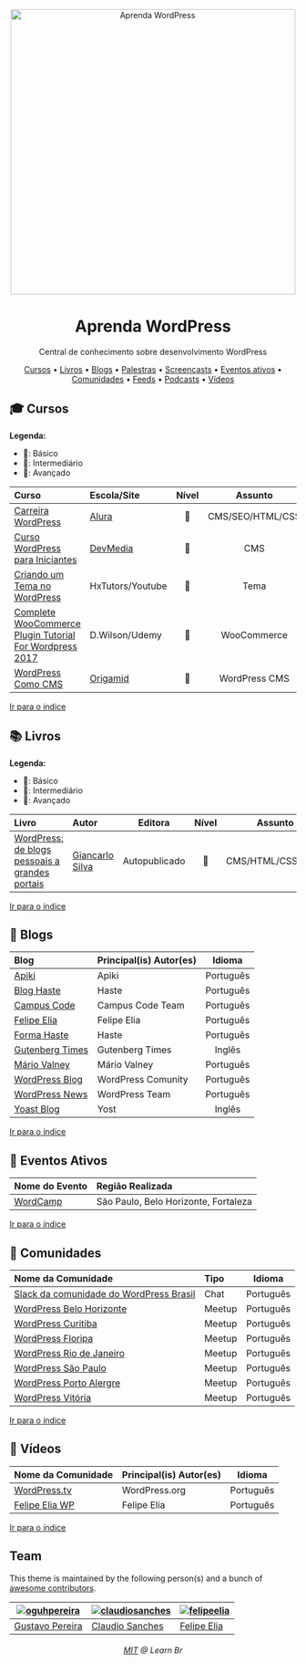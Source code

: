 <p align="center">
<img src="/logo.png" width="500" alt="Aprenda WordPress">
</p>
<h1 align="center">Aprenda WordPress</h1>
<p align="center">Central de conhecimento sobre desenvolvimento WordPress<br>

<a id="user-content-Índice" class="anchor" href="#Índice" aria-hidden="true"></a>

<p align="center">
	<a href="#mortar_board-cursos">Cursos</a> •
	<a href="#books-livros">Livros</a> •
	<a href="#newspaper-blogs">Blogs</a> •
	<a href="#video_camera-palestras-vídeos">Palestras</a> •
	<a href="#computer-screencasts">Screencasts</a> •
	<a href="#circus_tent-eventos-ativos">Eventos ativos</a> •
	<a href="#speech_balloon-comunidades">Comunidades</a> •
	<a href="#paperclip-feeds">Feeds</a> •
	<a href="#sound-podcasts">Podcasts</a> •
    <a href="#loudspeaker-vídeos">Vídeos</a>
</p>



## :mortar_board: Cursos

**Legenda:**

- :green_heart:: Básico
- :large_orange_diamond:: Intermediário
- :red_circle:: Avançado

| Curso                                                        | Escola/Site      |         Nível          |     Assunto      | Pago/Gratuito |
| :----------------------------------------------------------- | :--------------- | :--------------------: | :--------------: | :-----------: |
| [Carreira WordPress](https://www.alura.com.br/carreira-desenvolvedor-wordpress) | [Alura](https://alura.com.br)            |     :green_heart:      | CMS/SEO/HTML/CSS |  :moneybag:   |
| [Curso WordPress para Iniciantes](https://www.devmedia.com.br/curso/curso-de-wordpress-para-iniciantes/374) | [DevMedia](https://www.devmedia.com.br)         |     :green_heart:      |       CMS        |  :moneybag:   |
| [Criando um Tema no WordPress](https://www.youtube.com/watch?v=NRcq2j_3S7w&list=PL2NLqGvZxQu1V9cuzSOPpZo2uJhT7SGqZ) | HxTutors/Youtube |     :green_heart:      |       Tema       |    :free:     |
| [Complete WooCommerce Plugin Tutorial For Wordpress 2017](https://www.udemy.com/complete-woocommerce-plugin-tutorial-for-wordpress-2017/) | D.Wilson/Udemy   |     :green_heart:      |   WooCommerce    |    :free:     |
| [WordPress Como CMS](https://www.origamid.com/curso/wordpress-como-cms/) | [Origamid](https://www.origamid.com)         | :large_orange_diamond: |  WordPress CMS   |  :moneybag:   |


[Ir para o índice](#Índice)



## :books: Livros

**Legenda:**

- :green_heart:: Básico
- :large_orange_diamond:: Intermediário
- :red_circle:: Avançado

| Livro                                                                                 | Autor            |  Editora               |   Nível          |     Assunto   | Pago/Gratuito |
| :------------------------------------------------------------------------------------ | :--------------- | :--------------------: | :--------------: | :-----------: | :------------:|
| [WordPress: de blogs pessoais a grandes portais](https://giancarlosilva.com.br/loja/) | [Giancarlo Silva](https://twitter.com/giancarlozero) | Autopublicado|     :green_heart:      | CMS/HTML/CSS/Tema |  :moneybag:   |

[Ir para o índice](#Índice)



## :newspaper: Blogs

| Blog                                                  | Principal(is) Autor(es) |  Idioma   |
| :---------------------------------------------------- | :---------------------- | :-------: |
| [Apiki](https://blog.apiki.com/)                      | Apiki                   | Português |
| [Blog Haste](https://www.hastedesign.com.br/blog/)    | Haste                   | Português |
| [Campus Code](http://blog.campuscode.com.br)          | Campus Code Team        | Português |
| [Felipe Elia](https://felipeelia.com.br/)             | Felipe Elia             | Português |
| [Forma Haste](https://forma.hastedesign.com.br/blog/) | Haste                   | Português |
| [Gutenberg Times](https://gutenbergtimes.com/)        | Gutenberg Times         |  Inglês   |
| [Mário Valney](https://mariovalney.com/)              | Mário Valney            | Português |
| [WordPress Blog](https://br.wordpress.org/team/)      | WordPress Comunity      | Português |
| [WordPress News](https://br.wordpress.org/news/)      | WordPress Team          | Português |
| [Yoast Blog](https://yoast.com/seo-blog/)             | Yost                    |  Inglês   |

[Ir para o índice](#Índice)



## :circus_tent: Eventos Ativos

| Nome do Evento                            | Região Realizada                     |
| :---------------------------------------- | :----------------------------------- |
| [WordCamp](https://central.wordcamp.org/) | São Paulo, Belo Horizonte, Fortaleza |

[Ir para o índice](#Índice)



## :speech_balloon: Comunidades

| Nome da Comunidade                                           | Tipo   |  Idioma   |
| :----------------------------------------------------------- | :----- | :-------: |
| [Slack da comunidade do WordPress Brasil](https://slack-wpbrasil.herokuapp.com/)    | Chat   | Português |
| [WordPress Belo Horizonte](https://www.meetup.com/WordPressBeloHorizonte/) | Meetup | Português |
| [WordPress Curitiba](https://www.meetup.com/wpcuritiba/)     | Meetup | Português |
| [WordPress Floripa](https://www.meetup.com/Meetup-WordPress-Floripa/) | Meetup | Português | 
| [WordPress Rio de Janeiro](https://www.meetup.com/wp-rio/)   | Meetup | Português |
| [WordPress São Paulo](https://www.meetup.com/wpsampa/?_locale=pt-BR) | Meetup | Português |
| [WordPress Porto Alergre](https://www.meetup.com/wp-poa/)    | Meetup | Português |
| [WordPress Vitória](https://www.meetup.com/WordPressVix/)    | Meetup | Português |

[Ir para o índice](#Índice)



## :loudspeaker: Vídeos

| Nome da Comunidade                                                          | Principal(is) Autor(es) |  Idioma   |
| :-------------------------------------------------------------------------- | :---------------------- | :-------: |
| [WordPress.tv](https://wordpress.tv/language/portugueseportugues/)          | WordPress.org           | Português |
| [Felipe Elia WP](https://www.youtube.com/channel/UCD_26rOE3ClALcZreTkyIoQ/) | Felipe Elia             | Português |

[Ir para o índice](#Índice)


## Team

This theme is maintained by the following person(s) and a bunch of [awesome contributors](https://github.com/learnbr/wordpress/graphs/contributors).

| [![oguhpereira](https://avatars3.githubusercontent.com/u/24482087?s=70&v=3)](https://github.com/oguhpereira) | [![claudiosanches](https://avatars1.githubusercontent.com/u/1264099?s=70&v=3)](https://github.com/claudiosanches) | [![felipeelia](https://avatars3.githubusercontent.com/u/184628?s=70&v=3)](https://github.com/felipeelia) |
| ------------------------------------------------------------ | ------------------------------------------------------------ | ------------------------------------------------------------ |
| [Gustavo Pereira](https://github.com/oguhpereira)            | [Claudio Sanches](https://github.com/claudiosanches)         | [Felipe Elia](https://github.com/felipeelia)                 |



<h6 align="center"><a href="/LICENSE">MIT</a> @ Learn Br</h6>
